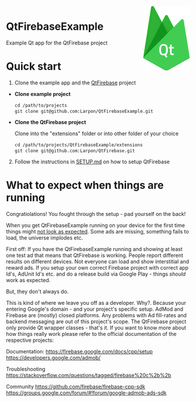 <img src="https://github.com/Larpon/QtFirebase/blob/master/docs/img/logo.png" align="right"/>

# QtFirebaseExample
Example Qt app for the QtFirebase project

# Quick start


1. Clone the example app and the [QtFirebase](https://github.com/Larpon/QtFirebase) project

  * **Clone example project**
  
    ```
    cd /path/to/projects
    git clone git@github.com:Larpon/QtFirebaseExample.git
    ```
  * **Clone the QtFirebase project**
  
    Clone into the "extensions" folder or into other folder of your choice
    ```
    cd /path/to/projects/QtFirebaseExample/extensions
    git clone git@github.com:Larpon/QtFirebase.git
    ```

2. Follow the instructions in [SETUP.md](https://github.com/Larpon/QtFirebase/blob/master/docs/SETUP.md) on how to setup QtFirebase

# What to expect when things are running

Congratiolations! You fought through the setup - pad yourself on the back!

When you get QtFirebaseExample running on your device for the first time things might [not look as expected](https://github.com/Larpon/QtFirebaseExample/issues/22). Some ads are missing, something fails to load, the universe implodes etc.

First off: If you have the QtFirebaseExample running and showing at least one test ad that means that QtFirebase is working. People report different results on different devices. Not everyone can load and show interstitial and reward ads. If you setup your own correct Firebase project with correct app Id's, AdUnit Id's etc. and do a release build via Google Play - things _should_ work as expected. 

But, they don't always do. 

This is kind of where we leave you off as a developer. Why?. Because your entering Google's domain - and your project's specific setup. AdMod and Firebase are (mostly) closed platforms. Any problems with Ad fill-rates and backend messaging are out of this project's scope. The QtFirebase project only provide Qt wrapper classes - that's it. If you want to know more about how things really work please refer to the official documentation of the respective projects:

Documentation:
https://firebase.google.com/docs/cpp/setup
https://developers.google.com/admob/

Troubleshooting
https://stackoverflow.com/questions/tagged/firebase%20c%2b%2b

Community
https://github.com/firebase/firebase-cpp-sdk
https://groups.google.com/forum/#!forum/google-admob-ads-sdk
